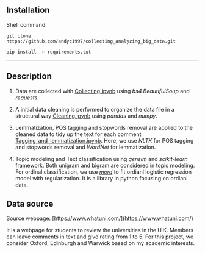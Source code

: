## Installation

Shell command:

`git clone https://github.com/andyc1997/collecting_analyzing_big_data.git`

`pip install -r requirements.txt`

---

## Description

1. Data are collected with [Collecting.ipynb](Collecting.ipynb) using *bs4.BeautifulSoup* and *requests*.

2. A initial data cleaning is performed to organize the data file in a structural way [Cleaning.ipynb](Cleaning.ipynb) using *pandas* and *numpy*.

3. Lemmatization, POS tagging and stopwords removal are applied to the cleaned data to tidy up the text for each comment [Tagging_and_lemmatization.ipynb](Tagging_and_lemmatization.ipynb). Here, we use *NLTK* for POS tagging and stopwords removal and *WordNet* for lemmatization.

4. Topic modeling and Text classification using *gensim* and *scikit-learn* framework. Both unigram and bigram are considered in topic modeling. For ordinal classification, we use [*mord*](https://pythonhosted.org/mord/) to fit ordianl logistic regression model with regularization. It is a library in python focusing on ordianl data. 

## Data source

Source webpage: [https://www.whatuni.com/](https://www.whatuni.com/) 

It is a webpage for students to review the universities in the U.K. Members can leave comments in text and give rating from 1 to 5. For this project, we consider Oxford, Edinburgh and Warwick based on my academic interests.
